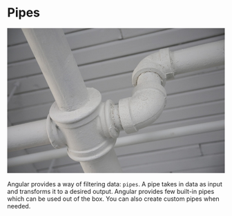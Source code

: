 # Pipes

![Pipes by Life-Of-Pix is licensed under Public Domain \(https://pixabay.com/en/pipe-plumbing-connection-pipeline-406906/\)](../.gitbook/assets/pipes.jpg)

Angular provides a way of filtering data: `pipes`. A pipe takes in data as input and transforms it to a desired output. Angular provides few built-in pipes which can be used out of the box. You can also create custom pipes when needed. 

